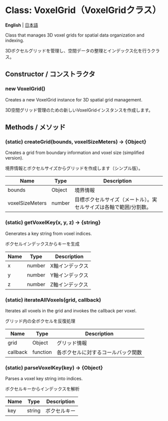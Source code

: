 # Class: VoxelGrid（VoxelGridクラス）

**English** | [日本語](#日本語)

Class that manages 3D voxel grids for spatial data organization and indexing.

3Dボクセルグリッドを管理し、空間データの整理とインデックス化を行うクラス。

## Constructor / コンストラクタ

### new VoxelGrid()

Creates a new VoxelGrid instance for 3D spatial grid management.

3D空間グリッド管理のための新しいVoxelGridインスタンスを作成します。

## Methods / メソッド

### (static) createGrid(bounds, voxelSizeMeters) → {Object}

Creates a grid from boundary information and voxel size (simplified version).

境界情報とボクセルサイズからグリッドを作成します（シンプル版）。

| Name | Type | Description |
|---|---|---|
| bounds | Object | 境界情報 |
| voxelSizeMeters | number | 目標ボクセルサイズ（メートル）。実セルサイズは各軸で範囲/分割数。 |

### (static) getVoxelKey(x, y, z) → {string}

Generates a key string from voxel indices.

ボクセルインデックスからキーを生成

| Name | Type | Description |
|---|---|---|
| x | number | X軸インデックス |
| y | number | Y軸インデックス |
| z | number | Z軸インデックス |

### (static) iterateAllVoxels(grid, callback)

Iterates all voxels in the grid and invokes the callback per voxel.

グリッド内の全ボクセルを反復処理

| Name | Type | Description |
|---|---|---|
| grid | Object | グリッド情報 |
| callback | function | 各ボクセルに対するコールバック関数 |

### (static) parseVoxelKey(key) → {Object}

Parses a voxel key string into indices.

ボクセルキーからインデックスを解析

| Name | Type | Description |
|---|---|---|
| key | string | ボクセルキー |
